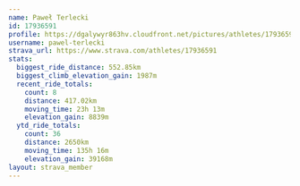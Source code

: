 ```yaml
---
name: Paweł Terlecki
id: 17936591
profile: https://dgalywyr863hv.cloudfront.net/pictures/athletes/17936591/5577025/4/large.jpg
username: pawel-terlecki
strava_url: https://www.strava.com/athletes/17936591
stats:
  biggest_ride_distance: 552.85km
  biggest_climb_elevation_gain: 1987m
  recent_ride_totals:
    count: 8
    distance: 417.02km
    moving_time: 23h 13m
    elevation_gain: 8839m
  ytd_ride_totals:
    count: 36
    distance: 2650km
    moving_time: 135h 16m
    elevation_gain: 39168m
layout: strava_member
--- 
```

